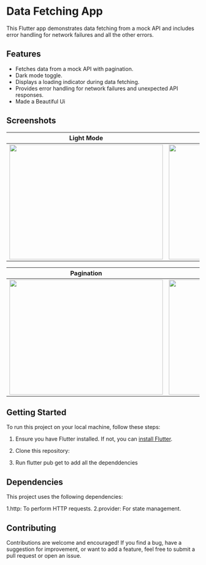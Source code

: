 # Data Fetching App

This Flutter app demonstrates data fetching from a mock API and includes error handling for network failures and all the other errors.

## Features

- Fetches data from a mock API with pagination.
- Dark mode toggle.
- Displays a loading indicator during data fetching.
- Provides error handling for network failures and unexpected API responses.
- Made a Beautiful Ui

## Screenshots


| Light Mode | Dark Mode |
| --- | --- |
| <img src="https://github.com/AaryanRaj01/Together_/assets/99470935/d3d5ffcd-a0b0-4618-aa62-ca4379b74b6d" width="400" height="300"> | <img src="https://github.com/AaryanRaj01/Together_/assets/99470935/b087565a-15c0-4889-b67d-cc8c30f6adad" width="400" height="300"> |

| Pagination | Error Handling |
| --- | --- |
| <img src="https://github.com/AaryanRaj01/Together_/assets/99470935/6d8e7d09-cd6e-47eb-a7dc-8ae14c96ccf5" width="400" height="300"> | <img src="https://github.com/AaryanRaj01/Together_/assets/99470935/9407ed4f-5b56-4b9d-bc0d-171b8f225b45" width="400" height="300"> |

## Getting Started

To run this project on your local machine, follow these steps:

1. Ensure you have Flutter installed. If not, you can [install Flutter](https://flutter.dev/docs/get-started/install).

2. Clone this repository:

3. Run flutter pub get to add all the dependdencies
   

## Dependencies

This project uses the following dependencies:

1.http: To perform HTTP requests.
2.provider: For state management.

## Contributing

Contributions are welcome and encouraged! If you find a bug, have a suggestion for improvement, or want to add a feature, feel free to submit a pull request or open an issue.
